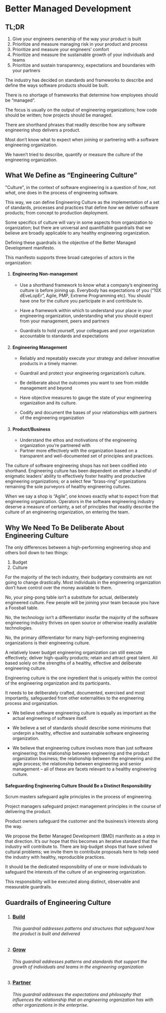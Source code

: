Better Managed Development
===========================

## TL;DR

1. Give your engineers ownership of the way your product is built
2. Prioritize and measure managing risk in your product and process
3. Prioritize and measure your engineers’ comfort
4. Prioritize and measure the sustainable growth of your individuals and teams
5. Prioritize and sustain transparency, expectations and boundaries with your partners

The industry has decided on standards and frameworks to describe and define the ways software products should be built. 

There is no shortage of frameworks that determine how employees should be “managed”. 

The focus is usually on the output of engineering organizations; how code should be written; how projects should be managed. 

There are shorthand phrases that readily describe how any software engineering shop delivers a product. 

Most don’t know what to expect when joining or partnering with a software engineering organization. 

We haven’t tried to describe, quantify or measure the culture of the engineering organization.

## What We Define as “Engineering Culture”

"Culture", in the context of software engineering is a question of _how_, not _what_, one does in the process of engineering software.

This way, we can define Engineering Culture as the implementation of a set of standards, processes and practices that define _how_ we deliver software products; from concept to production deployment. 

Some specifics of culture will vary in some aspects from organization to organization; but there are universal and quantifiable guardrails that we believe are broadly applicable to any healthy engineering organization. 

Defining these guardrails is the objective of the Better Managed Development manifesto. 

This manifesto supports three broad categories of actors in the organization:

1. #### Engineering Non-management
   - Use a shorthand framework to know what a company’s engineering culture is before joining up. Everybody has expectations of you (“10X dEveLopEr”, Agile, PMP, 	Extreme Programming etc). You should have one for the culture you participate in and contribute to. 	
 	
   - Have a framework within which to understand your place in your engineering organization, understanding what you should expect from your management, peers and 	partners
 	
   - Guardrails to hold yourself, your colleagues and your organization accountable to standards and 	expectations

2. #### Engineering Management
   - Reliably and repeatably execute your strategy and deliver innovative products in a timely 	manner.
 	
   - Guardrail and protect your engineering organization’s culture.
 	
   - Be deliberate about the outcomes you want to see from middle management and beyond
 	
   - Have objective measures to gauge the state of your engineering organization and its culture.
 	
   - Codify and document the bases 	of your relationships with partners of the engineering organization

3. #### Product/Business
   - Understand the ethos and 	motivations of the engineering organization you’re partnered with
   - Partner more effectively with the organization based on a transparent and well-documented set of principles and practices.

The culture of software engineering shops has not been codified into shorthand. Engineering culture has been dependent on either a handful of enigmatic leaders’ ability to effectively foster healthy and productive engineering organizations; or a select few “brass-ring” organizations remaining the sole purveyors of healthy engineering cultures. 

When we say a shop is “Agile”, one knows exactly what to expect from that engineering organization. Operators in the software engineering industry deserve a measure of certainty, a set of principles that readily describe the culture of an engineering organization, on entering the team.

##  Why We Need To Be Deliberate About Engineering Culture

The only differences between a high-performing engineering shop and others boil down to two things:
 1. Budget
 2. Culture

For the majority of the tech industry, their budgetary constraints are not going to change drastically. Most individuals in the engineering organization don’t have control over the money available to them.

No, your ping-pong table isn’t a substitute for actual, deliberately engineered culture. Few people will be joining your team because you have a Foosball table.

No, the technology isn’t a differentiator insofar the majority of the software engineering industry thrives on open source or otherwise readily available technologies.

No, the primary differentiator for many high-performing engineering organizations is their engineering culture.

A relatively lower budget engineering organization can still execute effectively; deliver high-quality products; retain and attract great talent. All based solely on the strengths of a healthy, effective and deliberate engineering culture.

Engineering culture is the one ingredient that is uniquely within the control of the engineering organization and its participants. 

It needs to be deliberately crafted, documented, exercised and most importantly, safeguarded from other externalities to the engineering process and organization.

- We believe software engineering culture is equally as important as the actual engineering of software itself. 	
 	
- We believe a set of standards should describe some minimums that underpin a healthy, effective and sustainable software engineering organization.
 	
- We believe that engineering culture involves more than just software engineering; the relationship between engineering and the product organization business; the relationship between the engineering and the agile process; the relationship between engineering and senior management – all of these are facets relevant to a healthy engineering culture.

#### Safeguarding Engineering Culture Should Be a Distinct Responsibility
Scrum masters safeguard agile principles in the process of engineering. 

Project managers safeguard project management principles in the course of delivering the product. 

Product owners safeguard the customer and the business’s interests along the way. 

We propose the Better Managed Development (BMD) manifesto as a step in that direction. It’s our hope that this becomes an iterative standard that the industry will contribute to. There are big-budget shops that have solved cultural problems; we invite them to contribute proposals here to help seed the industry with healthy, reproducible practices.

It should be the dedicated responsibility of one or more individuals to safeguard the interests of the culture of an engineering organization. 

This responsibility will be executed along distinct, observable and measurable guardrails.

## Guardrails of Engineering Culture

1. ### [Build](build.md)
   ###### This guardrail addresses patterns and structures that safeguard how the product is built and delivered
2. ### [Grow](grow.md)
   ###### This guardrail addresses patterns and standards that support the growth of individuals and teams in the engineering organization
3. ### [Partner](partner.md)
   ###### This guardrail addresses the expectations and philosophy that influences the relationship that an engineering organization has with other organizations in the enterprise.



